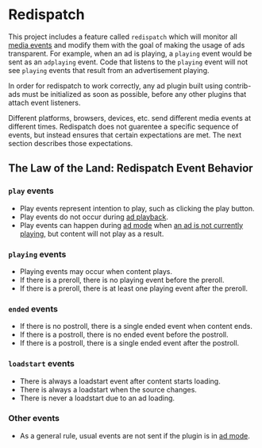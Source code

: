 # Redispatch

This project includes a feature called `redispatch` which will monitor all [media
events](https://developer.mozilla.org/en-US/docs/Web/Guide/Events/Media_events) and
modify them with the goal of making the usage of ads transparent. For example, when an
ad is playing, a `playing` event would be sent as an `adplaying` event. Code that
listens to the `playing` event will not see `playing` events that result from an
advertisement playing.

In order for redispatch to work correctly, any ad plugin built using contrib-ads must be
initialized as soon as possible, before any other plugins that attach event listeners.

Different platforms, browsers, devices, etc. send different media events at different
times. Redispatch does not guarentee a specific sequence of events, but instead ensures
that certain expectations are met. The next section describes those expectations.

## The Law of the Land: Redispatch Event Behavior

### `play` events

* Play events represent intention to play, such as clicking the play button.
* Play events do not occur during [ad playback](#isadplaying).
* Play events can happen during [ad mode](#isinadmode) when [an ad is not currently
 playing](#isadplaying), but content will not play as a result.

### `playing` events

* Playing events may occur when content plays.
* If there is a preroll, there is no playing event before the preroll.
* If there is a preroll, there is at least one playing event after the preroll.

### `ended` events

* If there is no postroll, there is a single ended event when content ends.
* If there is a postroll, there is no ended event before the postroll.
* If there is a postroll, there is a single ended event after the postroll.

### `loadstart` events

* There is always a loadstart event after content starts loading.
* There is always a loadstart when the source changes.
* There is never a loadstart due to an ad loading.

### Other events

* As a general rule, usual events are not sent if the plugin is in
 [ad mode](#isinadmode).
